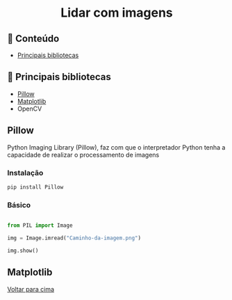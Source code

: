 <h1 align="center">Lidar com imagens</h1>

## 📝 Conteúdo

- [Principais bibliotecas](#prinLib)

## 📖 Principais bibliotecas <a name="prinLib"></a>

- [Pillow](#pillow)
- [Matplotlib](#matplotlib)
- OpenCV

## Pillow <a name="pillow"></a>

Python Imaging Library (Pillow), faz com que o interpretador Python tenha a capacidade de realizar o processamento de imagens

### Instalação

```python
pip install Pillow
```

### Básico

```python

from PIL import Image

img = Image.imread("Caminho-da-imagem.png")

img.show()

```

## Matplotlib <a name="matplotlib"></a>

[Voltar para cima](#📝-conteúdo)
